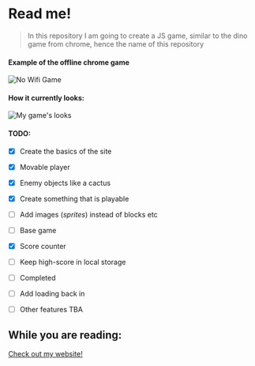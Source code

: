 # Read me!


>In this repository I am going to create a JS game, 
> similar to the dino game from chrome,
> hence the name of this repository

#### Example of the offline chrome game

![No Wifi Game](https://img.gurugamer.com/resize/740x-/2020/08/30/image-7-no-internet-game-google-f63c.png)

#### How it currently looks:
![My game's looks](https://i.imgur.com/kCynsH0.png)

#### TODO:
* [x] Create the basics of the site
* [x] Movable player
* [x] Enemy objects like a cactus
* [x] Create something that is playable
* [ ] Add images (*sprites*) instead of blocks etc
* [ ] Base game
* [x] Score counter
* [ ] Keep high-score in local storage
* [ ] Completed
* [ ] Add loading back in
* [ ] Other features TBA


## While you are reading:

[Check out my website!](https://www.chenko.be/ "This is an old website, hopefully I update this in the future")



